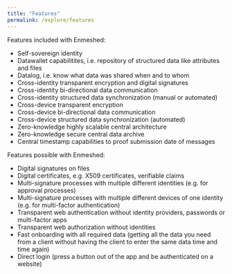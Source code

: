 ```yaml
---
title: "Features"
permalink: /explore/features
---
```


Features included with Enmeshed:

- Self-sovereign identity
- Datawallet capabilitites, i.e. repository of structured data like attributes and files
- Datalog, i.e. know what data was shared when and to whom
- Cross-identity transparent encryption and digital signatures
- Cross-identity bi-directional data communication
- Cross-identity structured data synchronization (manual or automated)
- Cross-device transparent encryption
- Cross-device bi-directional data communication
- Cross-device structured data synchronization (automated)
- Zero-knowledge highly scalable central architecture
- Zero-knowledge secure central data archive
- Central timestamp capabilities to proof submission date of messages

Features possible with Enmeshed:

- Digital signatures on files
- Digital certificates, e.g. X509 certificates, verifiable claims
- Multi-signature processes with multiple different identities (e.g. for approval processes)
- Multi-signature processes with multiple different devices of one identity (e.g. for multi-factor authentication)
- Transparent web authentication without identity providers, passwords or multi-factor apps
- Transparent web authorization without identities
- Fast onboarding with all required data (getting all the data you need from a client without having the client to enter the same data time and time again)
- Direct login (press a button out of the app and be authenticated on a website)
